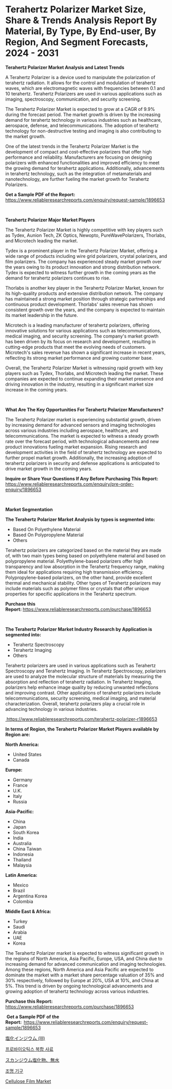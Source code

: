 <p><h1>Terahertz Polarizer Market Size, Share & Trends Analysis Report By Material, By Type, By End-user, By Region, And Segment Forecasts, 2024 - 2031</h1></p><p><strong>Terahertz Polarizer Market Analysis and Latest Trends</strong></p>
<p><p>A Terahertz Polarizer is a device used to manipulate the polarization of terahertz radiation. It allows for the control and modulation of terahertz waves, which are electromagnetic waves with frequencies between 0.1 and 10 terahertz. Terahertz Polarizers are used in various applications such as imaging, spectroscopy, communication, and security screening.</p><p>The Terahertz Polarizer Market is expected to grow at a CAGR of 9.9% during the forecast period. The market growth is driven by the increasing demand for terahertz technology in various industries such as healthcare, aerospace, defense, and telecommunications. The adoption of terahertz technology for non-destructive testing and imaging is also contributing to the market growth.</p><p>One of the latest trends in the Terahertz Polarizer Market is the development of compact and cost-effective polarizers that offer high performance and reliability. Manufacturers are focusing on designing polarizers with enhanced functionalities and improved efficiency to meet the growing demand for terahertz applications. Additionally, advancements in terahertz technology, such as the integration of metamaterials and nanotechnology, are further fueling the market growth for Terahertz Polarizers.</p></p>
<p><strong>Get a Sample PDF of the Report:&nbsp;</strong> <a href="https://www.reliableresearchreports.com/enquiry/request-sample/1896653">https://www.reliableresearchreports.com/enquiry/request-sample/1896653</a></p>
<p>&nbsp;</p>
<p><strong>Terahertz Polarizer Major Market Players</strong></p>
<p><p>The Terahertz Polarizer Market is highly competitive with key players such as Tydex, Aunion Tech, ZK Optics, Newopto, PureWavePolarizers, Thorlabs, and Microtech leading the market. </p><p>Tydex is a prominent player in the Terahertz Polarizer Market, offering a wide range of products including wire grid polarizers, crystal polarizers, and film polarizers. The company has experienced steady market growth over the years owing to its product innovation and strong distribution network. Tydex is expected to witness further growth in the coming years as the demand for terahertz polarizers continues to rise.</p><p>Thorlabs is another key player in the Terahertz Polarizer Market, known for its high-quality products and extensive distribution network. The company has maintained a strong market position through strategic partnerships and continuous product development. Thorlabs' sales revenue has shown consistent growth over the years, and the company is expected to maintain its market leadership in the future.</p><p>Microtech is a leading manufacturer of terahertz polarizers, offering innovative solutions for various applications such as telecommunications, medical imaging, and security screening. The company's market growth has been driven by its focus on research and development, resulting in cutting-edge products that meet the evolving needs of customers. Microtech's sales revenue has shown a significant increase in recent years, reflecting its strong market performance and growing customer base.</p><p>Overall, the Terahertz Polarizer Market is witnessing rapid growth with key players such as Tydex, Thorlabs, and Microtech leading the market. These companies are expected to continue expanding their market presence and driving innovation in the industry, resulting in a significant market size increase in the coming years.</p></p>
<p>&nbsp;</p>
<p><strong>What Are The Key Opportunities For Terahertz Polarizer Manufacturers?</strong></p>
<p><p>The Terahertz Polarizer market is experiencing substantial growth, driven by increasing demand for advanced sensors and imaging technologies across various industries including aerospace, healthcare, and telecommunications. The market is expected to witness a steady growth rate over the forecast period, with technological advancements and new product innovations fueling market expansion. Rising research and development activities in the field of terahertz technology are expected to further propel market growth. Additionally, the increasing adoption of terahertz polarizers in security and defense applications is anticipated to drive market growth in the coming years.</p></p>
<p><strong>Inquire or Share Your Questions If Any Before Purchasing This Report:</strong> <a href="https://www.reliableresearchreports.com/enquiry/pre-order-enquiry/1896653">https://www.reliableresearchreports.com/enquiry/pre-order-enquiry/1896653</a></p>
<p>&nbsp;</p>
<p><strong>Market Segmentation</strong></p>
<p><strong>The Terahertz Polarizer Market Analysis by types is segmented into:</strong></p>
<p><ul><li>Based On Polyethylene Material</li><li>Based On Polypropylene Material</li><li>Others</li></ul></p>
<p><p>Terahertz polarizers are categorized based on the material they are made of, with two main types being based on polyethylene material and based on polypropylene material. Polyethylene-based polarizers offer high transparency and low absorption in the Terahertz frequency range, making them ideal for applications requiring high transmission efficiency. Polypropylene-based polarizers, on the other hand, provide excellent thermal and mechanical stability. Other types of Terahertz polarizers may include materials such as polymer films or crystals that offer unique properties for specific applications in the Terahertz spectrum.</p></p>
<p><strong>Purchase this Report:&nbsp;</strong><a href="https://www.reliableresearchreports.com/purchase/1896653">https://www.reliableresearchreports.com/purchase/1896653</a></p>
<p>&nbsp;</p>
<p><strong>The Terahertz Polarizer Market Industry Research by Application is segmented into:</strong></p>
<p><ul><li>Terahertz Spectroscopy</li><li>Terahertz Imaging</li><li>Others</li></ul></p>
<p><p>Terahertz polarizers are used in various applications such as Terahertz Spectroscopy and Terahertz Imaging. In Terahertz Spectroscopy, polarizers are used to analyze the molecular structure of materials by measuring the absorption and reflection of terahertz radiation. In Terahertz Imaging, polarizers help enhance image quality by reducing unwanted reflections and improving contrast. Other applications of terahertz polarizers include telecommunications, security screening, medical imaging, and material characterization. Overall, terahertz polarizers play a crucial role in advancing technology in various industries.</p></p>
<p><a href="https://www.reliableresearchreports.com/terahertz-polarizer-r1896653">&nbsp;https://www.reliableresearchreports.com/terahertz-polarizer-r1896653</a></p>
<p><strong>In terms of Region, the Terahertz Polarizer Market Players available by Region are:</strong></p>
<p>
    <p> <strong> North America: </strong>
        <ul>
            <li>United States</li>
            <li>Canada</li>
        </ul>
        </p> 
    <p> <strong> Europe: </strong>
        <ul>
            <li>Germany</li>
            <li>France</li>
            <li>U.K.</li>
            <li>Italy</li>
            <li>Russia</li>
        </ul>
        </p> 
    <p> <strong> Asia-Pacific: </strong>
        <ul>
            <li>China</li>
            <li>Japan</li>
            <li>South Korea</li>
            <li>India</li>
            <li>Australia</li>
            <li>China Taiwan</li>
            <li>Indonesia</li>
            <li>Thailand</li>
            <li>Malaysia</li>
        </ul>
        </p> 
    <p> <strong> Latin America: </strong>
        <ul>
            <li>Mexico</li>
            <li>Brazil</li>
            <li>Argentina Korea</li>
            <li>Colombia</li>
        </ul>
        </p> 
    <p> <strong> Middle East & Africa: </strong>
        <ul>
            <li>Turkey</li>
            <li>Saudi</li>
            <li>Arabia</li>
            <li>UAE</li>
            <li>Korea</li>
        </ul>
    </p>
    </p>
<p><p>The Terahertz Polarizer market is expected to witness significant growth in the regions of North America, Asia Pacific, Europe, USA, and China due to increasing demand for advanced communication and imaging technologies. Among these regions, North America and Asia Pacific are expected to dominate the market with a market share percentage valuation of 35% and 30% respectively, followed by Europe at 20%, USA at 10%, and China at 5%. This trend is driven by ongoing technological advancements and growing adoption of terahertz technology across various industries.</p></p>
<p><strong>Purchase this Report: </strong><a href="https://www.reliableresearchreports.com/purchase/1896653">https://www.reliableresearchreports.com/purchase/1896653</a></p>
<p>&nbsp;<strong>Get a Sample PDF of the Report:&nbsp;&nbsp;</strong><a href="https://www.reliableresearchreports.com/enquiry/request-sample/1896653">https://www.reliableresearchreports.com/enquiry/request-sample/1896653</a></p>
<p><strong></strong></p>
<p><p><a href="https://medium.com/@juliafadel1922/2024%E5%B9%B4%E3%81%8B%E3%82%892031%E5%B9%B4%E3%81%BE%E3%81%A7%E3%81%AE%E6%9C%9F%E9%96%93%E3%81%AE%E3%82%B0%E3%83%AD%E3%83%BC%E3%83%90%E3%83%AB%E3%82%A4%E3%83%B3%E3%82%B8%E3%82%A6%E3%83%A0-iii-%E3%82%AF%E3%83%AD%E3%83%A9%E3%82%A4%E3%83%89%E5%B8%82%E5%A0%B4%E3%81%AE%E6%A9%9F%E4%BC%9A%E3%81%A8%E4%BA%88%E6%B8%AC-0277849d7ad8">塩化インジウム (III)</a></p><p><a href="https://medium.com/@leigh.tymms/%EA%B8%80%EB%A1%9C%EB%B2%8C-%ED%94%84%EB%A1%9C%EB%B0%94%EC%9D%B4%EC%98%A4%ED%8B%B1%EC%8A%A4-%EB%B3%B5%ED%95%A9-%EC%82%AC%EB%A3%8C-%EC%82%B0%EC%97%85-%EC%9C%A0%ED%98%95-%EC%9D%91%EC%9A%A9-%EC%8B%9C%EC%9E%A5-%EC%B0%B8%EA%B0%80%EC%9E%90-%EC%A7%80%EC%97%AD-%EC%84%B1%EC%9E%A5-%EB%B6%84%EC%84%9D-%EB%B0%8F-%EB%AF%B8%EB%9E%98-%EC%8B%9C%EB%82%98%EB%A6%AC%EC%98%A4-2024-2031-34944cefa5ab">프로바이오틱스 복합 사료</a></p><p><a href="https://medium.com/@juliafadel1922/%E3%82%B9%E3%82%AB%E3%83%B3%E3%82%B8%E3%82%A6%E3%83%A0%E3%82%AF%E3%83%AD%E3%83%A9%E3%82%A4%E3%83%89-%E3%82%A2%E3%83%B3%E3%83%8F%E3%82%A4%E3%83%89%E3%83%A9%E3%82%B9%E5%B8%82%E5%A0%B4%E5%B1%95%E6%9C%9B-%E5%AE%8C%E5%85%A8%E3%81%AA%E6%A5%AD%E7%95%8C%E5%88%86%E6%9E%90-2024%E5%B9%B4%E3%81%8B%E3%82%892031%E5%B9%B4%E3%81%BE%E3%81%A7-429080458e0d">スカンジウム塩化物、無水</a></p><p><a href="https://medium.com/@abelusikowski95672023/%EC%A1%B0%EB%AA%85%EA%B8%B0-%EC%8B%9C%EC%9E%A5-%EC%A0%90%EC%9C%A0%EC%9C%A8-%ED%81%AC%EA%B8%B0-%ED%8A%B8%EB%A0%8C%EB%93%9C-%EC%82%B0%EC%97%85-%EB%B6%84%EC%84%9D-%EB%B3%B4%EA%B3%A0%EC%84%9C-%EC%9D%91%EC%9A%A9%EB%B3%84-%EC%A3%BC%EA%B1%B0%EC%9A%A9-%EC%82%AC%EB%AC%B4%EC%8B%A4-%EC%87%BC%ED%95%91-%ED%98%B8%ED%85%94-%EC%82%B0%EC%97%85%EC%9A%A9-%EC%95%BC%EC%99%B8-%EC%9C%A0%ED%98%95%EB%B3%84-led-%EC%A1%B0%EB%AA%85-%EC%9E%A5%EB%B9%84-cfl-%EC%A1%B0%EB%AA%85-%EC%9E%A5%EB%B9%84-lfl-%EC%A1%B0%EB%AA%85-ce7cfdcffc63">조명 기구</a></p><p><a href="https://github.com/mateobossinovero/Market-Research-Report-List-1/blob/main/cellulose-film-market.md">Cellulose Film Market</a></p></p>